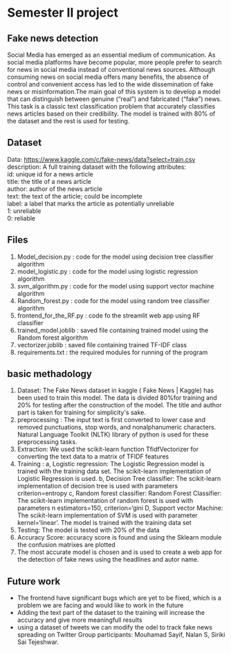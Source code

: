 # Semester II project #
## Fake news detection ##

Social Media has emerged as an essential medium of communication. As social media platforms have become popular, more people prefer to search for news in social media instead of conventional news sources. Although consuming news on social media offers many benefits, the absence of control and convenient access has led to the wide dissemination of fake news or misinformation.The main goal of this system is to develop a model that can distinguish between genuine (“real”) and fabricated (“fake”) news. This task is a classic text classification problem that accurately classifies news articles based on their credibility. The model is trained with 80% of the dataset and the rest is used for testing.  

## Dataset ## 
Data: https://www.kaggle.com/c/fake-news/data?select=train.csv  
  description:
  A full training dataset with the following attributes:  
  id: unique id for a news article  
  title: the title of a news article  
  author: author of the news article  
  text: the text of the article; could be incomplete  
  label: a label that marks the article as potentially unreliable  
         1: unreliable  
         0: reliable  
## Files ##

1. Model_decision.py : code for the model using decision tree classifier algorithm  
2. model_logistic.py : code for the model using logistic regression algorithm  
3. svm_algorithm.py : code for the model using support vector machine algorithm  
4. Random_forest.py : code for the model using random tree classifier algorithm  
5. frontend_for_the_RF.py : code fo the streamlit web app using RF classifier  
6. trained_model.joblib : saved file containing trained model using the Random forest algorithm  
7. vectorizer.joblib : saved file containing trained TF-IDF class  
8. requirements.txt : the required modules for running of the program

## basic methadology ##
1.	Dataset: The Fake News dataset in kaggle ( Fake News | Kaggle) has been used to train this model. The data is divided 80%for training and 20% for testing  after the construction of the model. The title and author part is taken for training for simplicity's sake.
2.	preprocessing : The input text is first converted to lower case and removed punctuations, stop words, and nonalphanumeric characters. Natural Language Toolkit (NLTK) library of python is used for these preprocessing tasks.
3.	Extraction: We used the scikit-learn function TfidfVectorizer for converting the text data to a matrix of TFIDF features
4.	Training :
a, Logistic regression: The Logistic Regression model is trained with
the training data set. The scikit-learn implementation of Logistic Regression is used.
	b, Decision Tree classifier: The scikit-learn implementation of decision tree is used with parameters criterion=entropy
	c, Random forest classifier: Random Forest Classifier: The scikit-learn implementation of random forest is used with parameters
n estimators=150, criterion=‘gini
	D, Support vector Machine: The scikit-learn implementation of SVM is used with parameter kernel=‘linear’. The model is trained with the training data set
5.	Testing: The model is tested with 20% of the data
6.	 Accuracy Score: accuracy score is found and using the Sklearn module the confusion matrixes are plotted  
7.	The most accurate model is chosen and is used to create a web app for the detection of fake news using the headlines and autor name.


## Future work ##
- The frontend have significant bugs which are yet to be fixed, which is a problem we are facing and would like to work in the future
- Adding the text part of the dataset to the training will increase the accuracy and give more meaningfull results 
- using a dataset of tweets we can modify the odel to track fake news spreading on Twitter
Group participants:
Mouhamad Sayif,
Nalan S,
Siriki Sai Tejeshwar.
